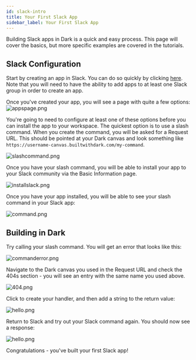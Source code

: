 ```yaml
---
id: slack-intro
title: Your First Slack App
sidebar_label: Your First Slack App
---
```


Building Slack apps in Dark is a quick and easy process. This page will cover
the basics, but more specific examples are covered in the tutorials.

## Slack Configuration

Start by creating an app in Slack. You can do so quickly by clicking
[here](https://api.slack.com/apps?new_app=1). Note that you will need to have
the ability to add apps to at least one Slack group in order to create an app.

Once you've created your app, you will see a page with quite a few options:
![appspage.png](/img/slack-apps/appspage.png)

You're going to need to configure at least one of these options before you can
install the app to your workspace. The quickest option is to use a slash
command. When you create the command, you will be asked for a Request URL. This
should be pointed at your Dark canvas and look something like
`https://username-canvas.builtwithdark.com/my-command`.

![slashcommand.png](/img/slack-apps/slashcommand.png)

Once you have your slash command, you will be able to install your app to your
Slack community via the Basic Information page.

![installslack.png](/img/slack-apps/installslack.png)

Once you have your app installed, you will be able to see your slash command in
your Slack app:

![command.png](/img/slack-apps/command.png)

## Building in Dark

Try calling your slash command. You will get an error that looks like this:

![commanderror.png](/img/slack-apps/commanderror.png)

Navigate to the Dark canvas you used in the Request URL and check the 404s
section - you will see an entry with the same name you used above.

![404.png](/img/slack-apps/404.png)

Click to create your handler, and then add a string to the return value:

![hello.png](/img/slack-apps/hello.png)

Return to Slack and try out your Slack command again. You should now see a
response:

![hello.png](/img/slack-apps/hello.png)

Congratulations - you've built your first Slack app!
